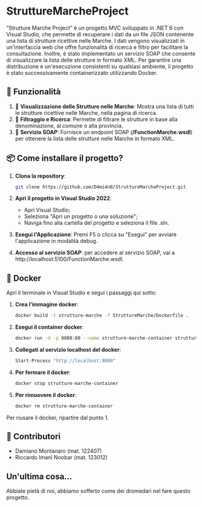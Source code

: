 # StruttureMarcheProject

“Strutture Marche Project” è un progetto MVC sviluppato in .NET 6 con Visual Studio, che permette di recuperare i dati da un file JSON contenente una lista di strutture ricettive nelle Marche. I dati vengono visualizzati in un'interfaccia web che offre funzionalità di ricerca e filtro per facilitare la consultazione. Inoltre, è stato implementato un servizio SOAP che consente di visualizzare la lista delle strutture in formato XML. Per garantire una distribuzione e un'esecuzione consistenti su qualsiasi ambiente, il progetto è stato successivamente containerizzato utilizzando Docker.

## 🚀 Funzionalità

1. 🔎 **Visualizzazione delle Strutture nelle Marche**: Mostra una lista di tutti le strutture ricettive nelle Marche, nella pagina di ricerca.
2. 📑 **Filtraggio e Ricerca**: Permette di filtrare le strutture in base alla denominazione, al comune o alla provincia.
3. 📡 **Servizio SOAP**: Fornisce un endpoint SOAP (**/FunctionMarche.wsdl**) per ottenere la lista delle strutture nelle Marche in formato XML.

## 📦 Come installare il progetto?

1. **Clona la repository**:
   ```bash
   git clone https://github.com/D4mi4n0/StruttureMarcheProject.git

2. **Apri il progetto in Visual Studio 2022**:
   - Apri Visual Studio;
   - Seleziona "Apri un progetto o una soluzione";
   - Naviga fino alla cartella del progetto e seleziona il file .sln.

3. **Esegui l'Applicazione**: Premi F5 o clicca su "Esegui" per avviare l'applicazione in modalità debug.

4. **Accesso al servizio SOAP**: per accedere al servizio SOAP, vai a http://localhost:5100/FunctionMarche.wsdl.

## 🐳 Docker

Apri il terminale in Visual Studio e segui i passaggi qui sotto:

1. **Crea l'immagine docker**:
   ```bash
   docker build -t strutture-marche -f StruttureMarche/Dockerfile .

2. **Esegui il container docker**:
   ```bash
   docker run -d -p 8080:80 --name strutture-marche-container strutture-marche

3. **Collegati al servizio localhost del docker**:
   ```bash
   Start-Process "http://localhost:8080"

4. **Per fermare il docker**:
   ```bash
   docker stop strutture-marche-container

5. **Per rimuovere il docker**:
   ```bash
   docker rm strutture-marche-container

Per riusare il docker, ripartire dal punto 1.

## 🤝 Contributori

- Damiano Montanaro (mat. 122407)
- Riccardo Imani Noobar (mat. 123012)

## Un'ultima cosa...

Abbiate pietà di noi, abbiamo sofferto come dei dromedari nel fare questo progetto.
